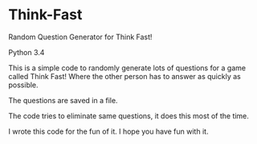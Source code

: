 # Think-Fast
Random Question Generator for Think Fast!

Python 3.4

This is a simple code to randomly generate lots of questions for a game called Think Fast!
Where the other person has to answer as quickly as possible.

The questions are saved in a file.

The code tries to eliminate same questions, it does this most of the time.

I wrote this code for the fun of it. I hope you have fun with it.
